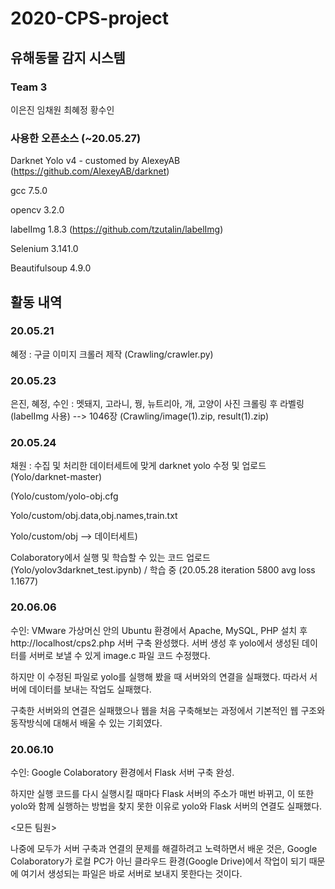 # 2020-CPS-project

## 유해동물 감지 시스템
### Team 3
이은진
임채원
최혜정
황수인

### 사용한 오픈소스 (~20.05.27)
Darknet Yolo v4 - customed by AlexeyAB (https://github.com/AlexeyAB/darknet)

gcc 7.5.0

opencv 3.2.0

labelImg 1.8.3 (https://github.com/tzutalin/labelImg)

Selenium 3.141.0

Beautifulsoup 4.9.0

## 활동 내역
### 20.05.21
혜정 : 구글 이미지 크롤러 제작 (Crawling/crawler.py)
### 20.05.23
은진, 혜정, 수인 : 멧돼지, 고라니, 꿩, 뉴트리아, 개, 고양이 사진 크롤링 후 라벨링(labelImg 사용) --> 1046장 (Crawling/image(1).zip, result(1).zip)
### 20.05.24
채원 : 수집 및 처리한 데이터세트에 맞게 darknet yolo 수정 및 업로드 (Yolo/darknet-master)

(Yolo/custom/yolo-obj.cfg 

Yolo/custom/obj.data,obj.names,train.txt

Yolo/custom/obj --> 데이터세트) 

Colaboratory에서 실행 및 학습할 수 있는 코드 업로드 (Yolo/yolov3darknet_test.ipynb) / 학습 중 (20.05.28 iteration 5800 avg loss 1.1677)
### 20.06.06
수인: VMware 가상머신 안의 Ubuntu 환경에서 Apache, MySQL, PHP 설치 후 http://localhost/cps2.php 서버 구축 완성했다. 서버 생성 후 yolo에서 생성된 데이터를 서버로 보낼 수 있게 image.c 파일 코드 수정했다.

하지만 이 수정된 파일로 yolo를 실행해 봤을 때 서버와의 연결을 실패했다. 따라서 서버에 데이터를 보내는 작업도 실패했다.

구축한 서버와의 연결은 실패했으나 웹을 처음 구축해보는 과정에서 기본적인 웹 구조와 동작방식에 대해서 배울 수 있는 기회였다.
### 20.06.10
수인: Google Colaboratory 환경에서 Flask 서버 구축 완성.

하지만 실행 코드를 다시 실행시킬 때마다 Flask 서버의 주소가 매번 바뀌고, 이 또한 yolo와 함께 실행하는 방법을 찾지 못한 이유로 yolo와 Flask 서버의 연결도 실패했다. 




<모든 팀원>

나중에 모두가 서버 구축과 연결의 문제를 해결하려고 노력하면서 배운 것은, Google Colaboratory가 로컬 PC가 아닌 클라우드 환경(Google Drive)에서 작업이 되기 때문에 여기서 생성되는 파일은 바로 서버로 보내지 못한다는 것이다.
